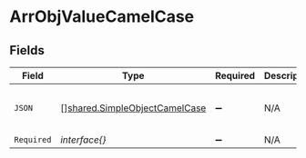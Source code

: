 # ArrObjValueCamelCase


## Fields

| Field                                                                                 | Type                                                                                  | Required                                                                              | Description                                                                           | Example                                                                               |
| ------------------------------------------------------------------------------------- | ------------------------------------------------------------------------------------- | ------------------------------------------------------------------------------------- | ------------------------------------------------------------------------------------- | ------------------------------------------------------------------------------------- |
| `JSON`                                                                                | [][shared.SimpleObjectCamelCase](../../../pkg/models/shared/simpleobjectcamelcase.md) | :heavy_minus_sign:                                                                    | N/A                                                                                   | [<br/>"...",<br/>"..."<br/>]                                                          |
| `Required`                                                                            | *interface{}*                                                                         | :heavy_minus_sign:                                                                    | N/A                                                                                   |                                                                                       |